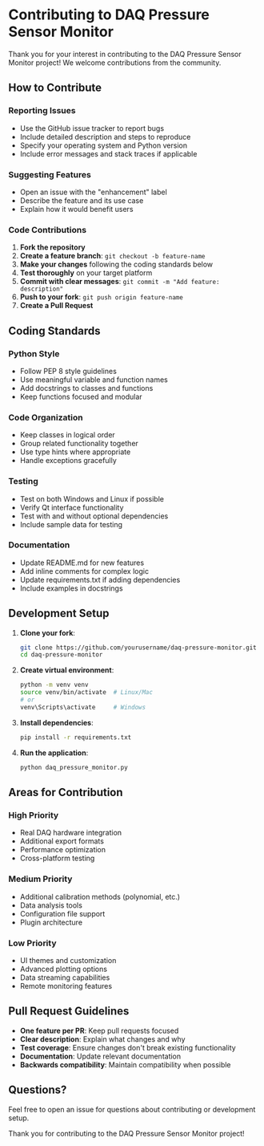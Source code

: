 # Contributing to DAQ Pressure Sensor Monitor

Thank you for your interest in contributing to the DAQ Pressure Sensor Monitor project! We welcome contributions from the community.

## How to Contribute

### Reporting Issues
- Use the GitHub issue tracker to report bugs
- Include detailed description and steps to reproduce
- Specify your operating system and Python version
- Include error messages and stack traces if applicable

### Suggesting Features
- Open an issue with the "enhancement" label
- Describe the feature and its use case
- Explain how it would benefit users

### Code Contributions

1. **Fork the repository**
2. **Create a feature branch**: `git checkout -b feature-name`
3. **Make your changes** following the coding standards below
4. **Test thoroughly** on your target platform
5. **Commit with clear messages**: `git commit -m "Add feature: description"`
6. **Push to your fork**: `git push origin feature-name`
7. **Create a Pull Request**

## Coding Standards

### Python Style
- Follow PEP 8 style guidelines
- Use meaningful variable and function names
- Add docstrings to classes and functions
- Keep functions focused and modular

### Code Organization
- Keep classes in logical order
- Group related functionality together
- Use type hints where appropriate
- Handle exceptions gracefully

### Testing
- Test on both Windows and Linux if possible
- Verify Qt interface functionality
- Test with and without optional dependencies
- Include sample data for testing

### Documentation
- Update README.md for new features
- Add inline comments for complex logic
- Update requirements.txt if adding dependencies
- Include examples in docstrings

## Development Setup

1. **Clone your fork**:
   ```bash
   git clone https://github.com/yourusername/daq-pressure-monitor.git
   cd daq-pressure-monitor
   ```

2. **Create virtual environment**:
   ```bash
   python -m venv venv
   source venv/bin/activate  # Linux/Mac
   # or
   venv\Scripts\activate     # Windows
   ```

3. **Install dependencies**:
   ```bash
   pip install -r requirements.txt
   ```

4. **Run the application**:
   ```bash
   python daq_pressure_monitor.py
   ```

## Areas for Contribution

### High Priority
- Real DAQ hardware integration
- Additional export formats
- Performance optimization
- Cross-platform testing

### Medium Priority
- Additional calibration methods (polynomial, etc.)
- Data analysis tools
- Configuration file support
- Plugin architecture

### Low Priority
- UI themes and customization
- Advanced plotting options
- Data streaming capabilities
- Remote monitoring features

## Pull Request Guidelines

- **One feature per PR**: Keep pull requests focused
- **Clear description**: Explain what changes and why
- **Test coverage**: Ensure changes don't break existing functionality
- **Documentation**: Update relevant documentation
- **Backwards compatibility**: Maintain compatibility when possible

## Questions?

Feel free to open an issue for questions about contributing or development setup.

Thank you for contributing to the DAQ Pressure Sensor Monitor project!